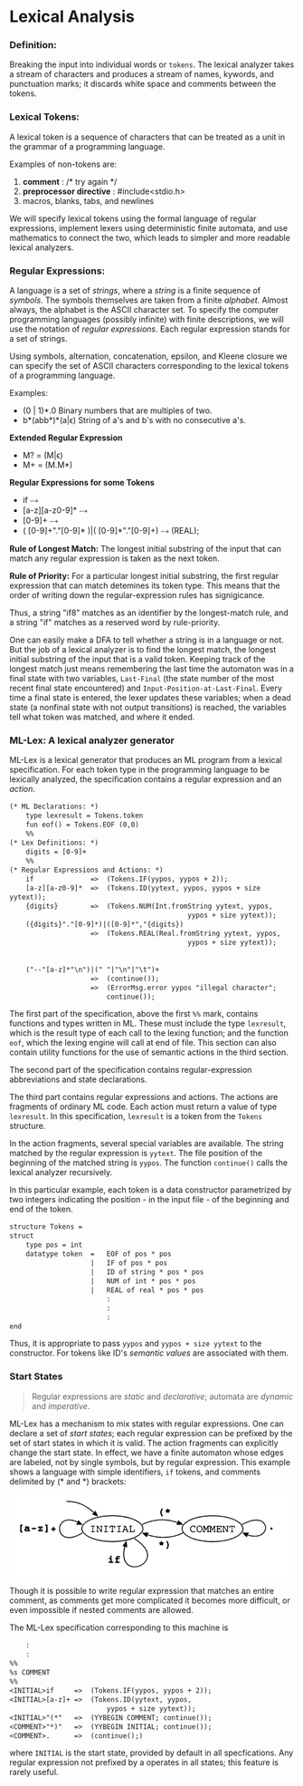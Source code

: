 # Lexical Analysis

### Definition:
Breaking the input into individual words or `tokens`.
The lexical analyzer takes a stream of characters and produces a stream of names, kywords, and punctuation marks; it discards white space and comments between the tokens.

### Lexical Tokens:
A lexical token is a sequence of characters that can be treated as a unit in the grammar of a programming language.

Examples of non-tokens are:
1. **comment** : /* try again */
2. **preprocessor directive** : #include<stdio.h>
3. macros, blanks, tabs, and newlines

We will specify lexical tokens using the formal language of regular expressions, implement lexers using deterministic finite automata, and use mathematics to connect the two, which leads to simpler and more readable lexical analyzers.

### Regular Expressions:
A language is a set of *strings*, where a *string* is a finite sequence of *symbols*. The symbols themselves are taken from a finite *alphabet*. Almost always, the alphabet is the ASCII character set. To specify the computer programming languages (possibly infinite) with finite descriptions, we will use the notation of *regular expressions*. Each regular expression stands for a set of strings.

Using symbols, alternation, concatenation, epsilon, and Kleene closure we can specify the set of ASCII characters corresponding to the lexical tokens of a programming language.

Examples:
- (0 | 1)*.0    Binary numbers that are multiples of two.
- b*(abb*)*(a|ϵ)    String of a's and b's with no consecutive a's.

**Extended Regular Expression**
- M? = (M|ϵ)
- M+ = (M.M*)

**Regular Expressions for some Tokens**
- if ⤍ 
- [a-z][a-z0-9]* ⤍
- [0-9]+ ⤍
- ( [0-9]+"."[0-9]* )|( [0-9]*"."[0-9]+) ⤍ (REAL);

**Rule of Longest Match:** The longest initial substring of the input that can match any regular expression is taken as the next token.

**Rule of Priority:** For a particular longest initial substring, the first regular expression that can match detemines its token type. This means that the order of writing down the regular-expression rules has signigicance.

Thus, a string "if8" matches as an identifier by the longest-match rule, and a string "if" matches as a reserved word by rule-priority.

One can easily make a DFA to tell whether a string is in a language or not. But the job of a lexical analyzer is to find the longest match, the longest initial substring of the input that is a valid token. Keeping track of the longest match just means remembering the last time the automaton was in a final state with two variables, `Last-Final` (the state number of the most recent final state encountered) and `Input-Position-at-Last-Final`. Every time a final state is entered, the lexer updates these variables; when a dead state (a nonfinal state with not output transitions) is reached, the variables tell what token was matched, and where it ended.

### ML-Lex: A lexical analyzer generator

ML-Lex is a lexical generator that produces an ML program from a lexical specification. For each token type in the programming language to be lexically analyzed, the specification contains a regular expression and an *action*.

```
(* ML Declarations: *)
    type lexresult = Tokens.token
    fun eof() = Tokens.EOF (0,0)
    %%
(* Lex Definitions: *)
    digits = [0-9]+
    %%
(* Regular Expressions and Actions: *)
    if              =>  (Tokens.IF(yypos, yypos + 2));
    [a-z][a-z0-9]*  =>  (Tokens.ID(yytext, yypos, yypos + size yytext));
    {digits}        =>  (Tokens.NUM(Int.fromString yytext, yypos, 
                                            yypos + size yytext));
    ({digits}"."[0-9]*)|([0-9]*","{digits})
                    =>  (Tokens.REAL(Real.fromString yytext, yypos, 
                                            yypos + size yytext));


    ("--"[a-z]*"\n")|(" "|"\n"|"\t")+
                    =>  (continue());
                    =>  (ErrorMsg.error yypos "illegal character";
                        continue());
```

The first part of the specification, above the first `%%` mark, contains functions and types written in ML. These must include the type `lexresult`, which is the result type of each call to the lexing function; and the function `eof`, which the lexing engine will call at end of file. This section can also contain utility functions for the use of semantic actions in the third section. 

The second part of the specification contains regular-expression abbreviations and state declarations.

The third part contains regular expressions and actions. The actions are fragments of ordinary ML code. Each action must return a value of type `lexresult`. In this specification, `lexresult` is a token from the `Tokens` structure.

In the action fragments, several special variables are available. The string matched by the regular expression is `yytext`. The file position of the beginning of the matched string is `yypos`. The function `continue()` calls the lexical analyzer recursively.

In this particular example, each token is a data constructor parametrized by two integers indicating the position - in the input file - of the beginning and end of the token.

```
structure Tokens = 
struct 
    type pos = int
    datatype token  =   EOF of pos * pos
                    |   IF of pos * pos
                    |   ID of string * pos * pos
                    |   NUM of int * pos * pos
                    |   REAL of real * pos * pos
                        :
                        :
                        :
end
```

Thus, it is appropriate to pass `yypos` and `yypos + size yytext` to the constructor. For tokens like ID's *semantic values* are associated with them.


### Start States

> Regular expressions are *static* and *declarative*; automata are *dynamic* and *imperative*.

ML-Lex has a mechanism to mix states with regular expressions. One can declare a set of *start states*; each regular expression can be prefixed by the set of start states in which it is valid. The action fragments can explicitly change the start state. In effect, we have a finite automaton whose edges are labeled, not by single symbols, but by regular expression. This example shows a language with simple identifiers, `if` tokens, and comments delimited by (* and *) brackets:

<img src="./img/startstates.png" style="margin-right: 10px;" />

Though it is possible to write regular expression that matches an entire comment, as comments get more complicated it becomes more difficult, or even impossible if nested comments are allowed.

The ML-Lex specification corresponding to this machine is

```
    :
    :
%%
%s COMMENT
%%
<INITIAL>if     =>  (Tokens.IF(yypos, yypos + 2));
<INITIAL>[a-z]+ =>  (Tokens.ID(yytext, yypos, 
                        yypos + size yytext));
<INITIAL>"(*"   =>  (YYBEGIN COMMENT; continue());
<COMMENT>"*)"   =>  (YYBEGIN INITIAL; continue());
<COMMENT>.      =>  (continue();)
```

where `INITIAL` is the start state, provided by default in all specfications. Any regular expression not prefixed by a <STATE> operates in all states; this feature is rarely useful.
